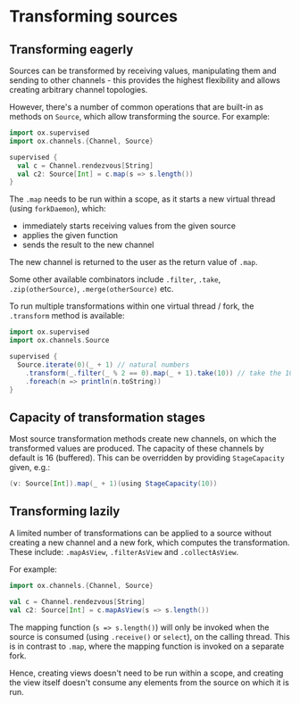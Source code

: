 # Transforming sources 

## Transforming eagerly

Sources can be transformed by receiving values, manipulating them and sending to other channels - this provides the
highest flexibility and allows creating arbitrary channel topologies.

However, there's a number of common operations that are built-in as methods on `Source`, which allow transforming the
source. For example:

```scala mdoc:compile-only
import ox.supervised
import ox.channels.{Channel, Source}

supervised {
  val c = Channel.rendezvous[String]
  val c2: Source[Int] = c.map(s => s.length())
}
```

The `.map` needs to be run within a scope, as it starts a new virtual thread (using `forkDaemon`), which:

* immediately starts receiving values from the given source
* applies the given function
* sends the result to the new channel

The new channel is returned to the user as the return value of `.map`.

Some other available combinators include `.filter`, `.take`, `.zip(otherSource)`, `.merge(otherSource)` etc.

To run multiple transformations within one virtual thread / fork, the `.transform` method is available:

```scala mdoc:compile-only
import ox.supervised
import ox.channels.Source

supervised {
  Source.iterate(0)(_ + 1) // natural numbers
    .transform(_.filter(_ % 2 == 0).map(_ + 1).take(10)) // take the 10 first even numbers, incremented by 1
    .foreach(n => println(n.toString))
}
```

## Capacity of transformation stages

Most source transformation methods create new channels, on which the transformed values are produced. The capacity of
these channels by default is 16 (buffered). This can be overridden by providing `StageCapacity` given, e.g.:

```scala
(v: Source[Int]).map(_ + 1)(using StageCapacity(10))
```

## Transforming lazily

A limited number of transformations can be applied to a source without creating a new channel and a new fork, which
computes the transformation. These include: `.mapAsView`, `.filterAsView` and `.collectAsView`.

For example:

```scala mdoc:compile-only
import ox.channels.{Channel, Source}

val c = Channel.rendezvous[String]
val c2: Source[Int] = c.mapAsView(s => s.length())
```

The mapping function (`s => s.length()`) will only be invoked when the source is consumed (using `.receive()`
or `select`), on the calling thread. This is in contrast to `.map`, where the mapping function is invoked on a separate
fork.

Hence, creating views doesn't need to be run within a scope, and creating the view itself doesn't consume any elements
from the source on which it is run. 
